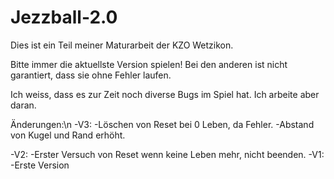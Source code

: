 # Jezzball-2.0

Dies ist ein Teil meiner Maturarbeit der KZO Wetzikon.

Bitte immer die aktuellste Version spielen!
Bei den anderen ist nicht garantiert, dass sie ohne Fehler laufen.

Ich weiss, dass es zur Zeit noch diverse Bugs im Spiel hat. Ich arbeite aber daran.

Änderungen:\n
-V3:
	-Löschen von Reset bei 0 Leben, da Fehler.
	-Abstand von Kugel und Rand erhöht.

-V2:
	-Erster Versuch von Reset wenn keine Leben mehr, nicht beenden.
-V1:
	-Erste Version
